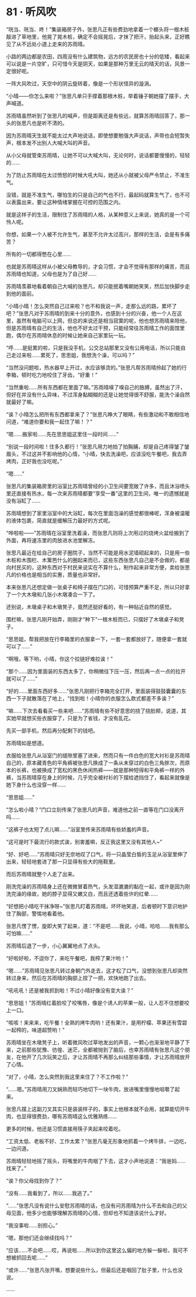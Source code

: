 # 81 · 听风吹

“咣当、咣当、咚！”集装箱房子外，张思凡正有些费劲地拿着一个榔头将一根木桩敲进了草地里，他晃了晃木桩，确定不会摇晃后，才抹了把汗，抬起头来，正好瞧见了从不远处小道上走来的苏雨晴。

小路的两边都是农田，四周没有什么建筑物，远方的农民房也十分的低矮，看起来可以说是一片空旷，只可惜今天是阴天，如果是那种万里无云的晴天的话，风景一定很好呢。

一阵大风吹过，天空中的阴云旋转着，像是一个形状怪异的漩涡。

“小晴——你怎么来啦？”张思凡单只手撑着那根木桩，举着锤子朝她摆了摆手，大声喊道。

苏雨晴虽然听到了张思凡的喊声，但是距离还是有些远，就算苏雨晴回答了，那一头的张思凡也是听不清的。

因为苏雨晴天生就不能太过大声地说话，即使想要勉强大声说话，声带也会短暂失声，根本发不出别人大喊大叫的声音。

从小父母就管束苏雨晴，让她不可以大喊大叫，无论何时，说话都要慢慢的，轻轻的……

为了防止苏雨晴在太过愤怒的时候大吼大叫，她还从小就被父母严令禁止，不准生气。

没错，就是不准生气，哪怕生的只是自己的气也不行，最起码就算生气了，也不可以表露出来，要让这种情绪掌握在可控的范围之内。

就是这样子的生活，限制住了苏雨晴的人格，从某种意义上来说，她真的是一个可怜人呢。

你想，如果一个人被不允许生气，甚至不允许太过高兴，那样的生活，会是有多痛苦？

所有的一切都得憋在心里……

也就是苏雨晴这样从小被父母教导的，才会习惯，才会不觉得有那样的痛苦，而且苏雨晴也知道，父母也是为了自己好……

苏雨晴羡慕地看着朝自己大喊的张思凡，却只能抿着嘴朝她笑笑，然后加快脚步走到他的面前。

“小晴小晴！怎么突然自己过来啦？也不和我说一声，走那么远的路，累坏了吧？”张思凡对于苏雨晴的到来十分的意外，也感到十分的兴奋，他一个人在这里，虽然有电脑可以上网，但总的来说还是相当寂寞的呢，他也想苏雨晴来陪他，但是苏雨晴有自己的生活，他也不好太过干预，只能经常往苏雨晴工作的面馆里跑，偶尔在苏雨晴休息的时候让她来自己家里玩一玩。

“呼……是挺累的啦，只是我没手机，公交总站那里又没有公用电话，所以只能自己走过来啦……累死了，思思姐，我想洗个澡，可以吗？”

“当然没问题啦，热水器早上开过，水应该够烫的。”张思凡帮苏雨晴拎起了她的行李箱，顿时吃力地咬住了牙齿，“好重！”

“当然重啦……所有东西都在里面了嘛。”苏雨晴嗅了嗅自己的胳膊，虽然出了汗，但好在并没有什么异味，不过浑身黏糊糊的还是让她觉得很不舒服，能洗个澡自然就最好了嘛。

“诶？小晴怎么把所有东西都拿来了？”张思凡睁大了眼睛，有些激动和不敢相信地问道，“难道你要和我一起住了嘛！？”

“嗯……搬家啦……先在思思姐这里住一段时间……”

“别说一段时间啦！住多久都行！”张思凡用力地拍了拍胸脯，却是自己疼得皱了皱眉头，不过这并不影响他的心情，“小晴，快去洗澡吧，应该没吃午餐吧，我去弄烤肉，正好我也没吃呢。”

“嗯……”

张思凡的集装箱房里的浴室比苏雨晴曾经的小卫生间要宽敞了许多，而且沐浴喷头里还直接有热水，每一次来苏雨晴都要“享受一番”这里的卫生间，唯一的遗憾就是没有浴缸了……

苏雨晴想到了家里浴室中的大浴缸，每次在里面泡澡的感觉都很棒呢，浑身被温暖的液体包裹，简直就是缓解压力最好的方式呢。

“哗啦啦——”苏雨晴在浴室里洗着澡，而张思凡则将上次用过的烧烤火盆给搬到了外面，再将速冻里的肉放进水池里解冻。

张思凡最近在给自己的房子圈院子，当然不可能是用水泥墙砌起来的，只是用一些木桩和木围栏、木篱笆什么的圈起来而已，这些东西张思凡自己是不会做的，都是向村民买的，这种东西对于村民来说实在不算什么，制作起来非常方便，卖给张思凡的价格也是相当的实惠，质量也非常好。

本来张思凡还想定做一张桌子和椅子摆在门口的，可惜预算严重不足，所以只好拿了一个大木墩和几张小木墩凑合一下了。

还别说，木墩桌子和木墩凳子，竟然还挺好看的，有一种贴近自然的感觉。

围栏嘛，张思凡刚开始弄，刚刚才“种下”一根木桩而已，只摆好了木墩桌子和凳子。

“思思姐，帮我把放在行李箱里的衣服拿一下，一套一套都放好了，随便拿一套就可以了……”

“啊哦，等下哟，小晴，你这个拉链好难拉诶！”

“那个……因为里面装的东西太多了，你稍微往下压一压，然后再一点一点的拉开就可以了……”

“好的……里面东西好多……”张思凡刚把行李箱完全打开，里面装得鼓鼓囊囊的东西一下子就散落在了地上，“找到啦！小晴你的衣服怎么款式都差不多诶？”

“嘛……下次去看看买一些来吧……”苏雨晴有些不好意思的挠了挠脸颊，说道，其实她早就想买些衣服穿了，只是为了省钱，才没有乱花。

先买一部手机，然后再分配剩下的钱吧。

苏雨晴如是想道。

衣服给张思凡从浴室门的缝隙里塞了进来，然而只有一件白色的宽大衬衫是苏雨晴自己的，原本藏青色的平角裤被张思凡换成了一条从未穿过的白色三角胖次，而原本的长裤，也被换成了宽松的黑色休闲热裤——就是那种短得和平角裤一样的外裤，当苏雨晴穿在身上的时候，几乎完全被衬衫的下摆给遮挡住了，看起来就像是她下身什么也没穿一样……

“思思姐……”

“怎么啦小晴？”门口立刻传来了张思凡的声音，难道他之前一直等在门口没离开吗……

“这裤子也太短了点儿嘛……”浴室里传来苏雨晴有些娇羞的声音。

“这可是时下最流行的款式诶，别害羞嘛，反正我这里又没有其他人~”

“好、好吧……”苏雨晴只好无奈地叹了口气，将一只晶莹白皙的玉足从浴室里伸了出来，轻轻地套进了那一只显得有些大的拖鞋里。

而后苏雨晴就整个人走了出来。

刚洗完澡的苏雨晴身上还在微微冒着热气，头发湿漉漉的黏在一起，或许是因为刚洗完澡的缘故，她的脖子显得又嫩又白，而且还透着些许的红晕……

“好想把小晴吃干抹净呀~”张思凡盯着苏雨晴，坏坏地笑道，后者顿时下意识地护住了胸部，警惕地看着他。

张思凡愣了愣，旋即大笑了起来，道：“不是吧……我说，小晴，哈哈……我有那么可怕嘛……”

苏雨晴后退了一步，小心翼翼地点了点头。

“好啦好啦，不逗你了，来吃午餐吧，我榨了果汁哟！”

“嗯……”苏雨晴见张思凡转过身朝门外走去，这才松了口气，没想到张思凡却突然转过身来，然后在苏雨晴的胸部上捏了一把，欢快地跑了出去。

“吼吼吼！还是被我抓到啦！不过小晴好像没有变大诶？”

“思思姐！”苏雨晴红着脸咬了咬嘴唇，像是个诱人的苹果一般，让人忍不住想要咬上一口。

“咳咳！来来来，吃午餐！全熟的烤牛肉哟！还有果汁，是用柠檬、苹果还有雪碧一起榨的，味道超赞哟！”

苏雨晴坐在木墩凳子上，听着微风吹过草地发出的声音，一颗心也渐渐地平静了下来，之前那些犹豫、彷徨、迷茫，全都被抛到了脑后，也幸苏雨晴有张思凡这个朋友，在他开了几次玩笑之后，才让苏雨晴不再那么纠结那些事情，才让苏雨晴放开了心情。

“对了，小晴，怎么突然到我这里来住了？不工作啦？”

“……嗯。”苏雨晴用刀叉娴熟而轻巧地切下一块牛肉，放进嘴里慢慢地咀嚼了起来。

张思凡摆上这副刀叉其实只是装装样子的，事实上他根本就不会用，就算能切开牛肉，也显得很费劲，哪有苏雨晴这么优雅熟练……

更多的时候，他还是习惯直接用筷子夹起来咬着吃。

“工资太低、老板不好、工作太累？”张思凡毫无形象地抓着一个烤牛排，一边吃，一边问道。

苏雨晴轻轻地摇了摇头，将嘴里的牛肉咽了下去，这才小声地说道：“我爸妈……找来了。”

“诶？你父母找到你了？”

“没有……我看到了，所以……我逃了。”

“……”张思凡没有说什么安慰苏雨晴的话，也没有问苏雨晴为什么不去和自己的父母见面，他多少也能够理解苏雨晴的心情，但却也不知道该说什么才好。

“我没事啦……别担心。”

“嗯，那他们还会继续找吗？”

“应该……不会吧……哎，再说啦……所以到你这里这么偏的地方躲一躲啦，我可不想被抓回去呢……”

“或许……”张思凡张开嘴，想要说些什么，但最后还是咽回了肚子里，什么也没说。

……
